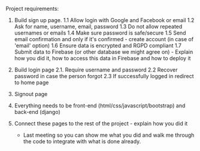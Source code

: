 Project requirements:

1. Build sign up page.
    1.1 Allow login with Google and Facebook or email
    1.2 Ask for name, username, email, password
    1.3 Do not allow repeated usernames or emails
    1.4 Make sure password is safe/secure
    1.5 Send email confirmation and only if it's confirmed - create account 
    (in case of 'email' option)
    1.6 Ensure data is encrypted and RGPD compliant
    1.7 Submit data to Firebase (or other database we might agree on) - Explain how you did it, how to access this data in Firebase and how to deploy it
2. Build login page
    2.1. Require username and password
    2.2 Recover password in case the person forgot
    2.3 If successfully logged in redirect to home page
3. Signout page

4. Everything needs to be front-end (html/css/javascript/bootstrap) and back-end (django)

5. Connect these pages to the rest of the project - explain how you did it
   - Last meeting so you can show me what you did and walk me through the code to integrate with what is done already.

